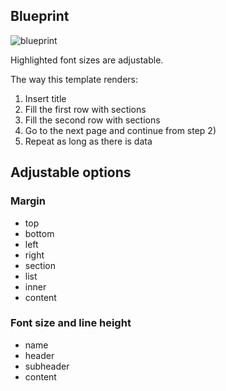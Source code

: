 ## Blueprint

![blueprint](https://github.com/rszamszur/pdf-resume-builder/blob/master/examples/LetsTalkAboutIt/blueprint.png?raw=true)

Highlighted font sizes are adjustable.

The way this template renders:
1) Insert title
2) Fill the first row with sections
3) Fill the second row with sections
4) Go to the next page and continue from step 2)
5) Repeat as long as there is data

## Adjustable options

### Margin

* top
* bottom
* left
* right
* section
* list
* inner
* content

### Font size and line height

* name
* header
* subheader
* content
